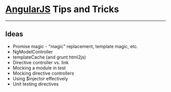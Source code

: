 # [AngularJS](http://www.angularjs.org/) Tips and Tricks

***

## Ideas

* Promise magic - "magic" replacement, template magic, etc.
* NgModelController
* templateCache (and grunt html2js)
* Directive controller vs. link
* Mocking a module in test
* Mocking directive controllers
* Using $injector effectively
* Unit testing directives